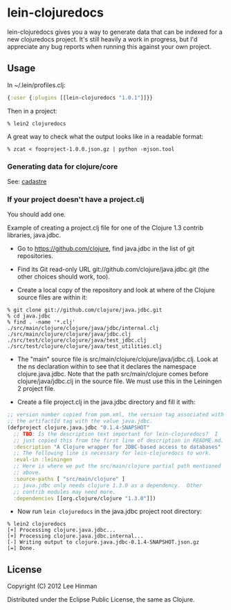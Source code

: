 # lein-clojuredocs

lein-clojuredocs gives you a way to generate data that can be indexed
for a new clojuredocs project. It's still heavily a work in progress,
but I'd appreciate any bug reports when running this against your own
project.

## Usage

In ~/.lein/profiles.clj:

```clojure
{:user {:plugins [[lein-clojuredocs "1.0.1"]]}}
```

Then in a project:

```
% lein2 clojuredocs
```

A great way to check what the output looks like in a readable format:

```
% zcat < fooproject-1.0.0.json.gz | python -mjson.tool
```

### Generating data for clojure/core

See: [cadastre](https://github.com/dakrone/cadastre)

### If your project doesn't have a project.clj

You should add one.

Example of creating a project.clj file for one of the Clojure 1.3
contrib libraries, java.jdbc.

* Go to https://github.com/clojure, find java.jdbc in the list of git
  repositories.

* Find its Git read-only URL git://github.com/clojure/java.jdbc.git
  (the other choices should work, too).

* Create a local copy of the repository and look at where of the
  Clojure source files are within it:

```
% git clone git://github.com/clojure/java.jdbc.git
% cd java.jdbc
% find . -name '*.clj'
./src/main/clojure/clojure/java/jdbc/internal.clj
./src/main/clojure/clojure/java/jdbc.clj
./src/test/clojure/clojure/java/test_jdbc.clj
./src/test/clojure/clojure/java/test_utilities.clj
```

* The "main" source file is src/main/clojure/clojure/java/jdbc.clj.
  Look at the ns declaration within to see that it declares the
  namespace clojure.java.jdbc.  Note that the path src/main/clojure
  comes before clojure/java/jdbc.clj in the source file.  We must use
  this in the Leiningen 2 project file.

* Create a file project.clj in the java.jdbc directory and fill it
  with:

```clojure
;; version number copied from pom.xml, the version tag associated with
;; the artifactId tag with the value java.jdbc.
(defproject clojure.java.jdbc "0.1.4-SNAPSHOT"
  ;; TBD: Is the description text important for lein-clojuredocs?  I
  ;; just copied this from the first line of description in README.md.
  :description "A Clojure wrapper for JDBC-based access to databases"
  ;; The following line is necessary for lein-clojuredocs to work.
  :eval-in :leiningen
  ;; Here is where we put the src/main/clojure partial path mentioned
  ;; above.
  :source-paths [ "src/main/clojure" ]
  ;; java.jdbc only needs clojure 1.3.0 as a dependency.  Other
  ;; contrib modules may need more.
  :dependencies [[org.clojure/clojure "1.3.0"]])
```

* Now run `lein clojuredocs` in the java.jdbc project root directory:

```
% lein2 clojuredocs
[+] Processing clojure.java.jdbc...
[+] Processing clojure.java.jdbc.internal...
[-] Writing output to clojure.java.jdbc-0.1.4-SNAPSHOT.json.gz
[=] Done.
```


## License

Copyright (C) 2012 Lee Hinman

Distributed under the Eclipse Public License, the same as Clojure.
